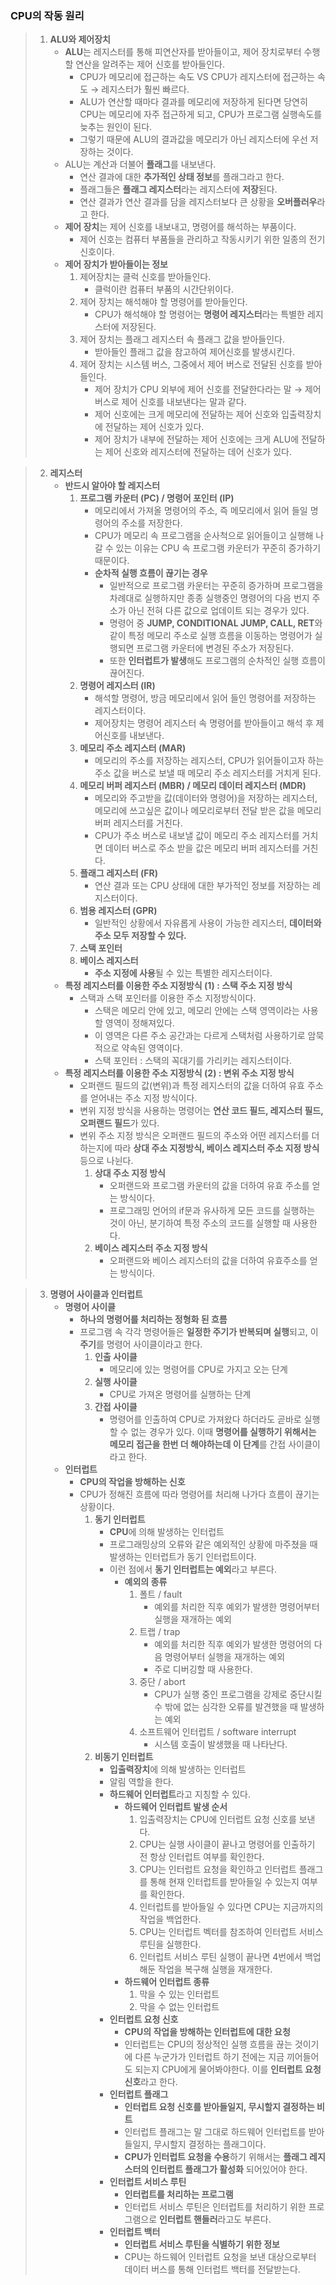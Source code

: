 ### **CPU의 작동 원리**

> 1. **ALU와 제어장치** 
>     - **ALU**는 레지스터를 통해 피연산자를 받아들이고, 제어 장치로부터 수행할 연산을 알려주는 제어 신호를 받아들인다.
>         - CPU가 메모리에 접근하는 속도 VS CPU가 레지스터에 접근하는 속도 → 레지스터가 훨씬 빠르다.
>         - ALU가 연산할 때마다 결과를 메모리에 저장하게 된다면 당연히 CPU는 메모리에 자주 접근하게 되고, CPU가 프로그램 실행속도를 늦추는 원인이 된다.
>         - 그렇기 때문에 ALU의 결과값을 메모리가 아닌 레지스터에 우선 저장하는 것이다.
>     - ALU는 계산과 더불어 **플래그**를 내보낸다.
>         - 연산 결과에 대한 **추가적인 상태 정보**를 플래그라고 한다.
>         - 플래그들은 **플래그 레지스터**라는 레지스터에 **저장**된다.
>         - 연산 결과가 연산 결과를 담을 레지스터보다 큰 상황을 **오버플러우**라고 한다.
>     - **제어 장치**는 제어 신호를 내보내고, 명령어를 해석하는 부품이다.
>         - 제어 신호는 컴퓨터 부품들을 관리하고 작동시키기 위한 일종의 전기 신호이다.
>     - **제어 장치가 받아들이는 정보**
>         1. 제어장치는 클럭 신호를 받아들인다. 
>             - 클럭이란 컴퓨터 부품의 시간단위이다.
>         2. 제어 장치는 해석해야 할 명령어를 받아들인다.
>             - CPU가 해석해야 할 명령어는 **명령어 레지스터**라는 특별한 레지스터에 저장된다.
>         3. 제어 장치는 플래그 레지스터 속 플래그 값을 받아들인다. 
>             - 받아들인 플래그 값을 참고하여 제어신호를 발생시킨다.
>         4. 제어 장치는 시스템 버스, 그중에서 제어 버스로 전달된 신호를 받아들인다. 
>             - 제어 장치가 CPU 외부에 제어 신호를 전달한다라는 말 → 제어 버스로 제어 신호를 내보낸다는 말과 같다.
>             - 제어 신호에는 크게 메모리에 전달하는 제어 신호와 입출력장치에 전달하는 제어 신호가 있다.
>             - 제어 장치가 내부에 전달하는 제어 신호에는 크게 ALU에 전달하는 제어 신호와 레지스터에 전달하는 데어 신호가 있다.

> 2. **레지스터**
>     - **반드시 알아야 할 레지스터**
>         1. **프로그램 카운터 (PC) / 명령어 포인터 (IP)**
>             - 메모리에서 가져올 명령어의 주소, 즉 메모리에서 읽어 들일 명령어의 주소를 저장한다.
>             - CPU가 메모리 속 프로그램을 순사척으로 읽어들이고 실행해 나갈 수 있는 이유는 CPU 속 프로그램 카운터가 꾸준히 증가하기 때문이다.
>             - **순차적 실행 흐름이 끊기는 경우**
>                 - 일반적으로 프로그램 카운터는 꾸준히 증가하며 프로그램을 차례대로 실행하지만 종종 실행중인 명령어의 다음 번지 주소가 아닌 전혀 다른 값으로 업데이트 되는 경우가 있다.
>                 - 명령어 중 **JUMP, CONDITIONAL JUMP, CALL, RET**와 같이 특정 메모리 주소로 실행 흐름을 이동하는 명령어가 실행되면 프로그램 카운터에 변경된 주소가 저장된다.
>                 - 또한 **인터럽트가 발생**해도 프로그램의 순차적인 실행 흐름이 끊어진다.
>         2. **명령어 레지스터 (IR)**
>             - 해석할 명령어, 방금 메모리에서 읽어 들인 명령어를 저장하는 레지스터이다.
>             - 제어장치는 명령어 레지스터 속 명령어를 받아들이고 해석 후 제어신호를 내보낸다.
>         3. **메모리 주소 레지스터 (MAR)**
>             - 메모리의 주소를 저장하는 레지스터, CPU가 읽어들이고자 하는 주소 값을 버스로 보낼 때 메모리 주소 레지스터를 거치게 된다.
>         4. **메모리 버퍼 레지스터 (MBR) / 메모리 데이터 레지스터 (MDR)**
>             - 메모리와 주고받을 값(데이터와 명령어)을 저장하는 레지스터, 메모리에 쓰고싶은 값이나 메모리로부터 전달 받은 값을 메모리 버퍼 레지스터를 거친다.
>             - CPU가 주소 버스로 내보낼 값이 메모리 주소 레지스터를 거치면 데이터 버스로 주소 받을 값은 메모리 버퍼 레지스터를 거친다.
>         5. **플래그 레지스터 (FR)**
>             - 연산 결과 또는 CPU 상태에 대한 부가적인 정보를 저장하는 레지스터이다.
>         6. **범용 레지스터 (GPR)**
>             - 일반적인 상황에서 자유롭게 사용이 가능한 레지스터, **데이터와 주소 모두 저장할 수 있다.**
>         7. **스택 포인터**
>         8. **베이스 레지스터**
>             - **주소 지정에 사용**될 수 있는 특별한 레지스터이다.
>     - **특정 레지스터를 이용한 주소 지정방식 (1) : 스택 주소 지정 방식**
>         - 스택과 스택 포인터를 이용한 주소 지정방식이다.
>             - 스택은 메모리 안에 있고, 메모리 안에는 스택 영역이라는 사용할 영역이 정해져있다.
>             - 이 영역은 다른 주소 공간과는 다르게 스택처럼 사용하기로 암묵적으로 약속된 영역이다.
>             - 스택 포인터 : 스택의 꼭대기를 가리키는 레지스터이다.
>     - **특정 레지스터를 이용한 주소 지정방식 (2) : 변위 주소 지정 방식**
>         - 오퍼랜드 필드의 값(변위)과 특정 레지스터의 값을 더하여 유효 주소를 얻어내는 주소 지정 방식이다.
>         - 변위 지정 방식을 사용하는 명령어는 **연산 코드 필드, 레지스터 필드, 오퍼랜드 필드**가 있다.
>         - 변위 주소 지정 방식은 오퍼랜드 필드의 주소와 어떤 레지스터를 더하는지에 따라 **상대 주소 지정방식, 베이스 레지스터 주소 지정 방식** 등으로 나뉜다.
>             1. **상대 주소 지정 방식**
>                - 오퍼랜드와 프로그램 카운터의 값을 더하여 유효 주소를 얻는 방식이다.
>                 - 프로그래밍 언어의 if문과 유사하게 모든 코드를 실행하는 것이 아닌, 분기하여 특정 주소의 코드를 실행할 때 사용한다.
>             2. **베이스 레지스터 주소 지정 방식**
>                 - 오퍼랜드와 베이스 레지스터의 값을 더하여 유효주소를 얻는 방식이다.
                
> 3. **명령어 사이클과 인터럽트**
>     - **명령어 사이클**
>         - **하나의 명령어를 처리하는 정형화 된 흐름**
>         - 프로그램 속 각각 명령어들은 **일정한 주기가 반복되며 실행**되고, 이 **주기**를 명령어 사이클이라고 한다.
>             1. **인출 사이클** 
>                 - 메모리에 있는 명령어를 CPU로 가지고 오는 단계
>             2. **실행 사이클** 
>                 - CPU로 가져온 명령어를 실행하는 단계
>             3. **간접 사이클**
>                 - 명령어를 인출하여 CPU로 가져왔다 하더라도 곧바로 실행할 수 없는 경우가 있다. 이때 **명령어를 실행하기 위해서는 메모리 접근을 한번 더 해야하는데 이 단계**를 간접 사이클이라고 한다.
>     - **인터럽트**
>         - **CPU의 작업을 방해하는 신호**
>         - CPU가 정해진 흐름에 따라 명령어를 처리해 나가다 흐름이 끊기는 상황이다.
>             1. **동기 인터럽트**
>                 - **CPU**에 의해 발생하는 인터럽트
>                 - 프로그래밍상의 오류와 같은 예외적인 상황에 마주쳤을 때 발생하는 인터럽트가 동기 인터럽트이다.
>                 - 이런 점에서 **동기 인터럽트는 예외**라고 부른다.
>                     - **예외의 종류**
>                         1. 폴트 / fault
>                             - 예외를 처리한 직후 예외가 발생한 명령어부터 실행을 재개하는 예외
>                         2. 트랩 / trap 
>                             - 예외를 처리한 직후 예외가 발생한 명령어의 다음 명령어부터 실행을 재개하는 예외
>                             - 주로 디버깅할 때 사용한다.
>                         3. 중단 / abort
>                             - CPU가 실행 중인 프로그램을 강제로 중단시킬 수 밖에 없는 심각한 오류를 발견했을 때 발생하는 예외
>                         4. 소프트웨어 인터럽트 / software interrupt
>                             - 시스템 호출이 발생했을 때 나타난다.
>             2. **비동기 인터럽트** 
>                 - **입출력장치**에 의해 발생하는 인터럽트
>                 - 알림 역할을 한다.
>                 - **하드웨어 인터럽트**라고 지칭할 수 있다.
>                     - **하드웨어 인터럽트 발생 순서**
>                         1. 입출력장치는 CPU에 인터럽트 요청 신호를 보낸다. 
>                         2. CPU는 실행 사이클이 끝나고 명령어를 인출하기 전 항상 인터럽트 여부를 확인한다.
>                         3. CPU는 인터럽트 요청을 확인하고 인터럽트 플래그를 통해 현재 인터럽트를 받아들일 수 있는지 여부를 확인한다. 
>                         4. 인터럽트를 받아들일 수 있다면 CPU는 지금까지의 작업을 백업한다. 
>                         5. CPU는 인터럽트 벡터를 참조하여 인터럽트 서비스 루틴을 실행한다. 
>                         6. 인터럽트 서비스 루틴 실행이 끝나면 4번에서 백업해둔 작업을 복구해 실행을 재개한다. 
>                     - **하드웨어 인터럽트 종류**
>                         1. 막을 수 있는 인터럽트
>                         2. 막을 수 없는 인터럽트
>                 - **인터럽트 요청 신호**
>                     - **CPU의 작업을 방해하는 인터럽트에 대한 요청**
>                     - 인터럽트는 CPU의 정상적인 실행 흐름을 끊는 것이기에 다른 누군가가 인터럽트 하기 전에는 지금 끼어들어도 되는지 CPU에게 물어봐야한다. 이를 **인터럽트 요청 신호**라고 한다.
>                 - **인터럽트 플래그**
>                     - **인터럽트 요청 신호를 받아들일지, 무시할지 결정하는 비트**
>                     - 인터럽트 플래그는 말 그대로 하드웨어 인터럽트를 받아들일지, 무시할지 결정하는 플래그이다.
>                     - **CPU가 인터럽트 요청을 수용**하기 위해서는 **플래그 레지스터의 인터럽트 플래그가 활성화** 되어있어야 한다.
>                 - **인터럽트 서비스 루틴**
>                     - **인터럽트를 처리하는 프로그램**
>                     - 인터럽트 서비스 루틴은 인터럽트를 처리하기 위한 프로그램으로 **인터럽트 핸들러**라고도 부른다.
>                 - **인터럽트 백터**
>                     - **인터럽트 서비스 루틴을 식별하기 위한 정보**
>                     - CPU는 하드웨어 인터럽트 요청을 보낸 대상으로부터 데이터 버스를 통해 인터럽트 백터를 전달받는다.